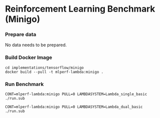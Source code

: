 # Reinforcement Learning Benchmark (Minigo)

### Prepare data
No data needs to be prepared.

### Build Docker Image

```
cd implementations/tensorflow/minigo
docker build --pull -t mlperf-lambda:minigo .
```


### Run Benchmark

```
CONT=mlperf-lambda:minigo PULL=0 LAMBDASYSTEM=Lambda_single_basic ./run.sub

CONT=mlperf-lambda:minigo PULL=0 LAMBDASYSTEM=Lambda_dual_basic ./run.sub
```